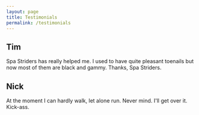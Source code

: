 ```yaml
---
layout: page
title: Testimonials
permalink: /testimonials
---
```


## Tim

Spa Striders has really helped me. I used to have quite pleasant
toenails but now most of them are black and gammy. Thanks, Spa Striders.

## Nick

At the moment I can hardly walk, let alone run. Never mind. I'll get over it. Kick-ass.
